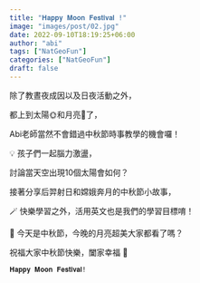 ```yaml
---
title: "𝐇𝐚𝐩𝐩𝐲 𝐌𝐨𝐨𝐧 𝐅𝐞𝐬𝐭𝐢𝐯𝐚𝐥 !"
image: "images/post/02.jpg"
date: 2022-09-10T18:19:25+06:00
author: "abi"
tags: ["NatGeoFun"]
categories: ["NatGeoFun"]
draft: false
---
```


除了教晝夜成因以及日夜活動之外，

都上到太陽🌞和月亮🌝了，

Abi老師當然不會錯過中秋節時事教學的機會囉！

💡 孩子們一起腦力激盪，

討論當天空出現10個太陽會如何？

接著分享后羿射日和嫦娥奔月的中秋節小故事，

🪄 快樂學習之外，活用英文也是我們的學習目標唷！

💛 今天是中秋節，今晚的月亮超美大家都看了嗎？

祝福大家中秋節快樂，闔家幸福 🥰

`𝐇𝐚𝐩𝐩𝐲 𝐌𝐨𝐨𝐧 𝐅𝐞𝐬𝐭𝐢𝐯𝐚𝐥!`